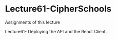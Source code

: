 # Lecture61-CipherSchools
Assignments of this lecture


Lecture61- Deploying the API and the React Client.
